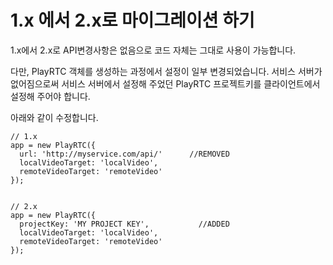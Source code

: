 # 1.x 에서 2.x로 마이그레이션 하기
1.x에서 2.x로 API변경사항은 없음으로 코드 자체는 그대로 사용이 가능합니다.

다만, PlayRTC 객체를 생성하는 과정에서 설정이 일부 변경되었습니다. 서비스 서버가 없어짐으로써 서비스 서버에서 설정해 주었던 PlayRTC 프로젝트키를 클라이언트에서 설정해 주어야 합니다.

아래와 같이 수정합니다.

```Javasciprt
// 1.x
app = new PlayRTC({
  url: 'http://myservice.com/api/'      //REMOVED
  localVideoTarget: 'localVideo',
  remoteVideoTarget: 'remoteVideo'
});


// 2.x
app = new PlayRTC({
  projectKey: 'MY PROJECT KEY',           //ADDED
  localVideoTarget: 'localVideo',
  remoteVideoTarget: 'remoteVideo'
});

```
